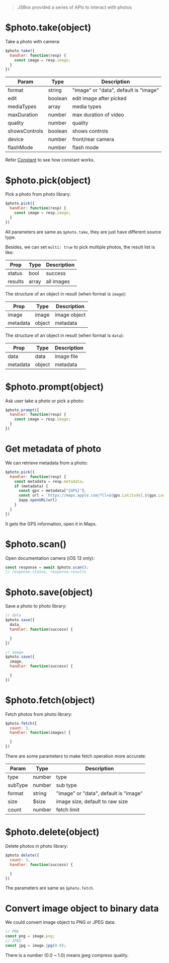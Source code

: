 > JSBox provided a series of APIs to interact with photos

# $photo.take(object)

Take a photo with camera:

```js
$photo.take({
  handler: function(resp) {
    const image = resp.image;
  }
})
```

Param | Type | Description
---|---|---
format | string | "image" or "data", default is "image"
edit | boolean | edit image after picked
mediaTypes | array | media types
maxDuration | number | max duration of video
quality | number | quality
showsControls | boolean | shows controls
device | number | front/rear camera
flashMode | number | flash mode

Refer [Constant](en/data/constant.md) to see how constant works.

# $photo.pick(object)

Pick a photo from photo library:

```js
$photo.pick({
  handler: function(resp) {
    const image = resp.image;
  }
})
```

All parameters are same as `$photo.take`, they are just have different source type.

Besides, we can set `multi: true` to pick multiple photos, the result list is like:

Prop | Type | Description
---|---|---
status | bool | success
results | array | all images

The structure of an object in result (when format is `image`):

Prop | Type | Description
---|---|---
image | image | image object
metadata | object | metadata

The structure of an object in result (when format is `data`):

Prop | Type | Description
---|---|---
data | data | image file
metadata | object | metadata

# $photo.prompt(object)

Ask user take a photo or pick a photo:

```js
$photo.prompt({
  handler: function(resp) {
    const image = resp.image;
  }
})
```

# Get metadata of photo

We can retrieve metadata from a photo:

```js
$photo.pick({
  handler: function(resp) {
    const metadata = resp.metadata;
    if (metadata) {
      const gps = metadata["{GPS}"];
      const url = `https://maps.apple.com/?ll=${gps.Latitude},${gps.Longitude}`;
      $app.openURL(url)
    }
  }
})
```

It gets the GPS information, open it in Maps.

# $photo.scan()

Open documentation camera (iOS 13 only):

```js
const response = await $photo.scan();
// response.status, response.results
```

# $photo.save(object)

Save a photo to photo library:

```js
// data
$photo.save({
  data,
  handler: function(success) {

  }
})
```

```js
// image
$photo.save({
  image,
  handler: function(success) {

  }
})
```

# $photo.fetch(object)

Fetch photos from photo library:

```js
$photo.fetch({
  count: 3,
  handler: function(images) {

  }
})
```

There are some parameters to make fetch operation more accurate:

Param | Type | Description
---|---|---
type | number | type
subType | number | sub type
format | string | "image" or "data", default is "image"
size | $size | image size, default to raw size
count | number | fetch limit

# $photo.delete(object)

Delete photos in photo library:

```js
$photo.delete({
  count: 3,
  handler: function(success) {

  }
})
```

The parameters are same as `$photo.fetch`.

# Convert image object to binary data

We could convert image object to PNG or JPEG data:

```js
// PNG
const png = image.png;
// JPEG
const jpg = image.jpg(0.8);
```

There is a number (0.0 ~ 1.0) means jpeg compress quality.